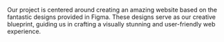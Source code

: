 Our project is centered around creating an amazing website based on the fantastic designs provided in Figma. These designs serve as our creative blueprint, guiding us in crafting a visually stunning and user-friendly web experience.